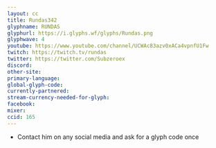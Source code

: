 ```yaml
---
layout: cc
title: Rundas342
glyphname: RUNDAS
glyphurl: https://i.glyphs.wf/glyphs/Rundas.png
glyphwave: 4
youtube: https://www.youtube.com/channel/UCWAc83azv0xACa4vpnfU1Fw
twitch: https://twitch.tv/rundas
twitter: https://twitter.com/Subzeroex
discord: 
other-site: 
primary-language: 
global-glyph-code: 
currently-partnered: 
stream-currency-needed-for-glyph: 
facebook: 
mixer: 
ccid: 165
---
```

* Contact him on any social media and ask for a glyph code once
